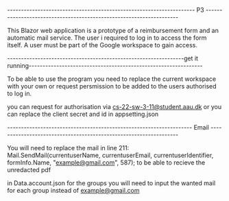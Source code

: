 -------------------------------------------------------------------- P3 --------------------------------------------------------------------
 
This Blazor web application is a prototype of a reimbursement form and an automatic mail service. The user i required to log in to access 
the form itself. A user must be part of the Google workspace to gain access.



----------------------------------------------------------------get it running---------------------------------------------------------------

To be able to use the program you need to replace the current workspace with your own or request persmission to be added to the users
authorised to log in.

you can request for authorisation via cs-22-sw-3-11@student.aau.dk
or you can replace the client secret and id in appsetting.json

------------------------------------------------------------------- Email ------------------------------------------------------------------

You will need to replace the mail in line 211:
Mail.SendMail(currentuserName, currentuserEmail, currentuserIdentifier, formInfo.Name, "example@gmail.com", 587);
to be able to recieve the unredacted pdf

in Data.account.json for the groups you will need to input the wanted mail for each group instead of example@gmail.com


